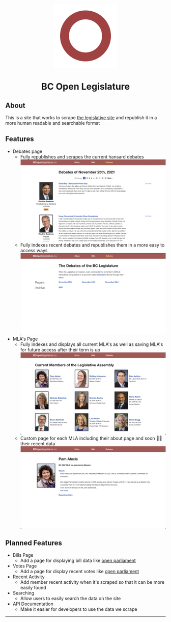 <p align="center">
  <img src="./images/Logo.png" height="200"/>
</p>

<h1 align="center">
  BC Open Legislature
</h1>

## About
This is a site that works to scrape [the legislative site](https://leg.bc.ca) and republish it in a more human readable and searchable format

## Features
* Debates page
  * Fully republishes and scrapes the current hansard debates
  ![](./images/Screenshots/Debates%20Page%20Updated.png)
  * Fully indexes recent debates and republishes them in a more easy to access ways
  ![](./images/Screenshots/Debates%20Index%20Page.png)
* MLA's Page
  * Fully indexes and displays all current MLA's as well as saving MLA's for future access after their term is up
  ![](./images/Screenshots/Members%20Page.png)
  * Custom page for each MLA including their about page and soon 🤞🏽 their recent data
  ![](./images/Screenshots/Specific%20Member%20Page.png)

## Planned Features
* Bills Page
  * Add a page for displaying bill data like [open parliament](https://openparliament.ca/bills)
* Votes Page
  * Add a page for display recent votes like [open parliament](https://openparliament.ca/votes)
* Recent Activity
  * Add member recent activity when it's scraped so that it can be more easily found
* Searching
  * Allow users to easily search the data on the site
* API Documentation
  * Make it easier for developers to use the data we scrape

---